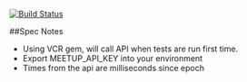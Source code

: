 [![Build Status](https://travis-ci.org/joesustaric/meetup-thingy.svg?branch=master)](https://travis-ci.org/joesustaric/meetup-thingy)

##Spec Notes
- Using VCR gem, will call API when tests are run first time.
- Export MEETUP_API_KEY into your environment
- Times from the api are milliseconds since epoch
